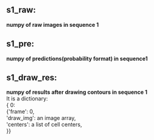 ## s1_raw:
**numpy of raw images in sequence 1**  

## s1_pre:
**numpy of predictions(probability format) in sequence1**  

## s1_draw_res:
**numpy of results after drawing contours in sequence 1**  
It is a dictionary:  
{ 0:  
{'frame': 0,  
 'draw_img': an image array,  
 'centers': a list of cell centers,  
}}  
